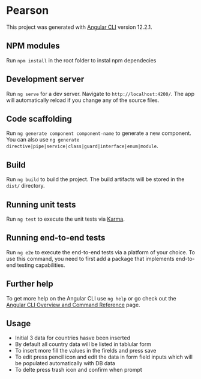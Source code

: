# Pearson

This project was generated with [Angular CLI](https://github.com/angular/angular-cli) version 12.2.1.

## NPM modules

Run `npm install` in the root folder to instal npm dependecies 

## Development server

Run `ng serve` for a dev server. Navigate to `http://localhost:4200/`. The app will automatically reload if you change any of the source files.

## Code scaffolding

Run `ng generate component component-name` to generate a new component. You can also use `ng generate directive|pipe|service|class|guard|interface|enum|module`.

## Build

Run `ng build` to build the project. The build artifacts will be stored in the `dist/` directory.

## Running unit tests

Run `ng test` to execute the unit tests via [Karma](https://karma-runner.github.io).

## Running end-to-end tests

Run `ng e2e` to execute the end-to-end tests via a platform of your choice. To use this command, you need to first add a package that implements end-to-end testing capabilities.

## Further help

To get more help on the Angular CLI use `ng help` or go check out the [Angular CLI Overview and Command Reference](https://angular.io/cli) page.

## Usage

- Initial 3 data for countries hasve been inserted
- By default all country data will be listed in tablular form
- To insert more fill the values in the firelds and press save
- To edit press pencil icon and edit the data in form field inputs which will be populated automatically with DB data
- To delte press trash icon and confirm when prompt
